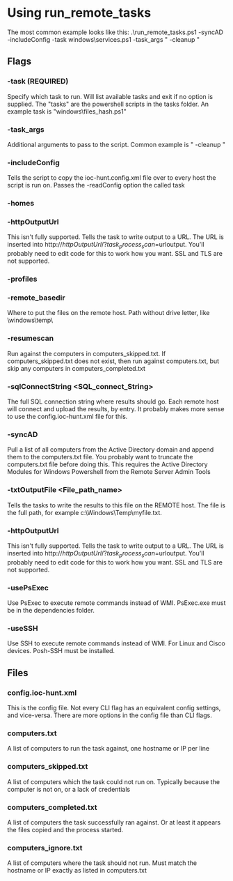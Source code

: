 # Using run_remote_tasks

The most common example looks like this: 
.\run_remote_tasks.ps1 -syncAD -includeConfig -task windows\services.ps1 -task_args " -cleanup "



## Flags

### -task (REQUIRED)
Specify which task to run. Will list available tasks and exit if no option is supplied. The "tasks" are the powershell scripts in the tasks folder. An example task is "windows\files_hash.ps1"

### -task_args <ARGS>
Additional arguments to pass to the script. Common example is " -cleanup "

### -includeConfig
Tells the script to copy the ioc-hunt.config.xml file over to every host the script is run on. Passes the -readConfig option the called task

### -homes

### -httpOutputUrl <URL>
This isn't fully supported. Tells the task to write output to a URL. The URL is inserted into http://$httpOutputUrl/?task_process_scan=$urloutput. You'll probably need to edit code for this to work how you want. SSL and TLS are not supported.

### -profiles

### -remote_basedir
Where to put the files on the remote host. Path without drive letter, like \windows\temp\

### -resumescan
Run against the computers in computers_skipped.txt. If computers_skipped.txt does not exist, then run against computers.txt, but skip any computers in computers_completed.txt

### -sqlConnectString <SQL_connect_String>
The full SQL connection string where results should go. Each remote host will connect and upload the results, by entry. It probably makes more sense to use the config.ioc-hunt.xml file for this.

### -syncAD
Pull a list of all computers from the Active Directory domain and append them to the computers.txt file. You probably want to truncate the computers.txt file before doing this. This requires the Active Directory Modules for Windows Powershell from the Remote Server Admin Tools

### -txtOutputFile <File_path_name>
Tells the tasks to write the results to this file on the REMOTE host. The file is the full path, for example c:\Windows\Temp\myfile.txt. 

### -httpOutputUrl <URL>
This isn't fully supported. Tells the task to write output to a URL. The URL is inserted into http://$httpOutputUrl/?task_process_scan=$urloutput. You'll probably need to edit code for this to work how you want. SSL and TLS are not supported.

### -usePsExec
Use PsExec to execute remote commands instead of WMI. PsExec.exe must be in the dependencies folder. 

### -useSSH
Use SSH to execute remote commands instead of WMI. For Linux and Cisco devices.  Posh-SSH must be installed.


## Files

### config.ioc-hunt.xml
This is the config file. Not every CLI flag has an equivalent config settings, and vice-versa. There are more options in the config file than CLI flags. 

### computers.txt
A list of computers to run the task against, one hostname or IP per line

### computers_skipped.txt
A list of computers which the task could not run on. Typically because the computer is not on, or a lack of credentials

### computers_completed.txt
A list of computers the task successfully ran against. Or at least it appears the files copied and the process started.

### computers_ignore.txt
A list of computers where the task should not run. Must match the hostname or IP exactly as listed in computers.txt
